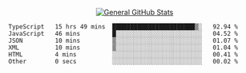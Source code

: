 <p align="center">
  <a href="https://github.com/AndyDevv">
    <img src="https://github-readme-stats.vercel.app/api?username=AndyDevv&custom_title=General%20GitHub%20Stats&theme=aura_dark" alt="General GitHub Stats">
  </a>
</p>

<!--START_SECTION:waka-->

```text
TypeScript   15 hrs 49 mins  ███████████████████████▒░   92.94 %
JavaScript   46 mins         █░░░░░░░░░░░░░░░░░░░░░░░░   04.52 %
JSON         10 mins         ▒░░░░░░░░░░░░░░░░░░░░░░░░   01.07 %
XML          10 mins         ▒░░░░░░░░░░░░░░░░░░░░░░░░   01.04 %
HTML         4 mins          ░░░░░░░░░░░░░░░░░░░░░░░░░   00.41 %
Other        0 secs          ░░░░░░░░░░░░░░░░░░░░░░░░░   00.02 %
```

<!--END_SECTION:waka-->
